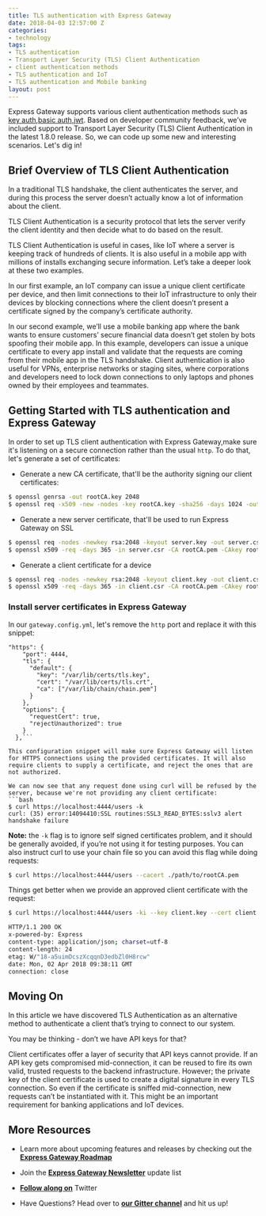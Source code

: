 ```yaml
---
title: TLS authentication with Express Gateway
date: 2018-04-03 12:57:00 Z
categories:
- technology
tags:
- TLS authentication
- Transport Layer Security (TLS) Client Authentication
- client authentication methods
- TLS authentication and IoT
- TLS authentication and Mobile banking
layout: post
---
```


Express Gateway supports various client authentication methods such as [key auth](https://www.express-gateway.io/docs/policies/key-authorization/),[basic auth](https://www.express-gateway.io/docs/policies/basic-authorization/),[jwt](https://www.express-gateway.io/docs/policies/jwt/). Based on developer community feedback, we’ve included support to Transport Layer Security (TLS) Client Authentication in the latest 1.8.0 release. So, we can code up some new and interesting scenarios. Let's dig in!

<!--excerpt-->

## Brief Overview of TLS Client Authentication

In a traditional TLS handshake, the client authenticates the server, and during this process the server doesn’t actually know a lot of information about the client.

TLS Client Authentication is a security protocol that lets the server verify the client identity and then decide what to do based on the result.

TLS Client Authentication is useful in cases, like IoT where a server is keeping track of hundreds of clients. It is also useful in a mobile app with millions of installs exchanging secure information. Let’s take a deeper look at these two examples.

In our first example, an IoT company can issue a unique client certificate per device, and then limit connections to their IoT infrastructure to only their devices by blocking connections where the client doesn’t present a certificate signed by the company’s certificate authority.

In our second example, we’ll use a mobile banking app where the bank wants to ensure customers’ secure financial data doesn’t get stolen by bots spoofing their mobile app. In this example, developers can issue a unique certificate to every app install and validate that the requests are coming from their mobile app in the TLS handshake. Client authentication is also useful for VPNs, enterprise networks or staging sites, where corporations and developers need to lock down connections to only laptops and phones owned by their employees and teammates.

## Getting Started with TLS authentication and Express Gateway

In order to set up TLS client authentication with Express Gateway,make sure it's listening on a secure connection rather than the usual `http`. 
To do that, let's generate a set of certificates:

* Generate a new CA certificate, that'll be the authority signing our client certificates:

```bash
$ openssl genrsa -out rootCA.key 2048
$ openssl req -x509 -new -nodes -key rootCA.key -sha256 -days 1024 -out rootCA.pem
```

* Generate a new server certificate, that'll be used to run Express Gateway on SSL

```bash
$ openssl req -nodes -newkey rsa:2048 -keyout server.key -out server.csr
$ openssl x509 -req -days 365 -in server.csr -CA rootCA.pem -CAkey rootCA.key -set_serial 01 -out server.crt
```

* Generate a client certificate for a device

```bash
$ openssl req -nodes -newkey rsa:2048 -keyout client.key -out client.csr
$ openssl x509 -req -days 365 -in client.csr -CA rootCA.pem -CAkey rootCA.key -set_serial 01 -out client.crt
```

### Install server certificates in Express Gateway

In our `gateway.config.yml`, let's remove the `http` port and replace it with this snippet:

```
"https": {
    "port": 4444,
    "tls": {
      "default": {
        "key": "/var/lib/certs/tls.key",
        "cert": "/var/lib/certs/tls.crt",
        "ca": ["/var/lib/chain/chain.pem"]
      }
    },
    "options": {
      "requestCert": true,
      "rejectUnauthorized": true
    }
  },```

This configuration snippet will make sure Express Gateway will listen for HTTPS connections using the provided certificates. It will also require clients to supply a certificate, and reject the ones that are not authorized.

We can now see that any request done using curl will be refused by the server, because we're not providing any client certificate:
```bash
$ curl https://localhost:4444/users -k
curl: (35) error:14094410:SSL routines:SSL3_READ_BYTES:sslv3 alert handshake failure
```

**Note:** the `-k` flag is to ignore self signed certificates problem, and it should be generally avoided, if you’re not using it for testing purposes. You can also instruct curl to use your chain file so you can avoid this flag while doing requests:

```bash
$ curl https://localhost:4444/users --cacert ./path/to/rootCA.pem
```

Things get better when we provide an approved client certificate with the request:

```bash
$ curl https://localhost:4444/users -ki --key client.key --cert client.crt

HTTP/1.1 200 OK
x-powered-by: Express
content-type: application/json; charset=utf-8
content-length: 24
etag: W/"18-a5uimDcszXcqqnD3edbZl0H8rcw"
date: Mon, 02 Apr 2018 09:38:11 GMT
connection: close
```

## Moving On

In this article we have discovered TLS Authentication as an alternative method to authenticate a client that’s trying to connect to our system. 

You may be thinking - don’t we have API keys for that? 

Client certificates offer a layer of security that API keys cannot provide. If an API key gets compromised mid-connection, it can be reused to fire its own valid, trusted requests to the backend infrastructure. However; the private key of the client certificate is used to create a digital signature in every TLS connection. So even if the certificate is sniffed mid-connection, new requests can’t be instantiated with it. This might be an important requirement for banking applications and IoT devices.

## More Resources

* Learn more about upcoming features and releases by checking out the **[Express Gateway Roadmap](https://github.com/ExpressGateway/express-gateway/milestones)**

* Join the **[Express Gateway Newsletter](https://eepurl.com/cVOqd5)** update list

* **[Follow along on](https://twitter.com/express_gateway)** Twitter

* Have Questions? Head over to **[our Gitter channel](https://gitter.im/ExpressGateway/express-gateway)** and hit us up!
